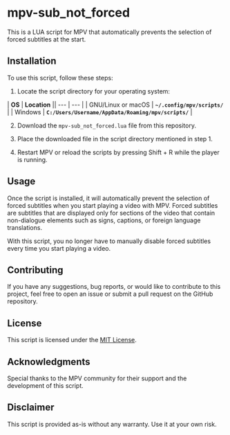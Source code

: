 # mpv-sub_not_forced
This is a LUA script for MPV that automatically prevents the selection of forced subtitles at the start.

## Installation
To use this script, follow these steps:

1. Locate the script directory for your operating system:

| **OS** | **Location** || --- | --- |
| GNU/Linux or macOS | **`~/.config/mpv/scripts/`** |
| Windows | **`C:/Users/Username/AppData/Roaming/mpv/scripts/`** |

2. Download the `mpv-sub_not_forced.lua` file from this repository.

3. Place the downloaded file in the script directory mentioned in step 1.

4. Restart MPV or reload the scripts by pressing Shift + R while the player is running.

## Usage
Once the script is installed, it will automatically prevent the selection of forced subtitles when you start playing a video with MPV. Forced subtitles are subtitles that are displayed only for sections of the video that contain non-dialogue elements such as signs, captions, or foreign language translations.

With this script, you no longer have to manually disable forced subtitles every time you start playing a video.

## Contributing
If you have any suggestions, bug reports, or would like to contribute to this project, feel free to open an issue or submit a pull request on the GitHub repository.

## License
This script is licensed under the [MIT License](https://chat.openai.com/LICENSE).

## Acknowledgments
Special thanks to the MPV community for their support and the development of this script.

## Disclaimer
This script is provided as-is without any warranty. Use it at your own risk.
